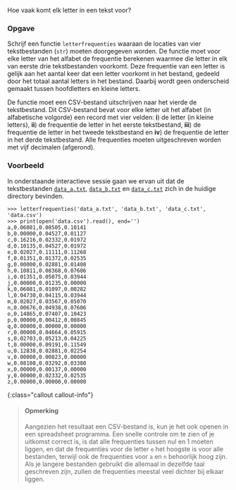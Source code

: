 Hoe vaak komt elk letter in een tekst voor?

### Opgave

Schrijf een functie `letterfrequenties` waaraan de locaties van vier tekstbestanden (`str`) moeten doorgegeven worden. De functie moet voor elke letter van het alfabet de frequentie berekenen waarmee die letter in elk van eerste drie tekstbestanden voorkomt. Deze frequentie van een letter is gelijk aan het aantal keer dat een letter voorkomt in het bestand, gedeeld door het totaal aantal letters in het bestand. Daarbij wordt geen onderscheid gemaakt tussen hoofdletters en kleine letters.

De functie moet een CSV-bestand uitschrijven naar het vierde de tekstbestand. Dit CSV-bestand bevat voor elke letter uit het alfabet (in alfabetische volgorde) een record met vier velden: **i**) de letter (in kleine letters), **ii**) de frequentie de letter in het eerste tekstbestand, **iii**) de frequentie de letter in het tweede tekstbestand en **iv**) de frequentie de letter in het derde tekstbestand. Alle frequenties moeten uitgeschreven worden met vijf decimalen (afgerond).

### Voorbeeld

In onderstaande interactieve sessie gaan we ervan uit dat de tekstbestanden [`data_a.txt`](media/data/data_a.txt), [`data_b.txt`](media/data/data_b.txt) en [`data_c.txt`](media/data/data_c.txt) zich in de huidige directory bevinden.

```console?lang=python&prompt=>>>
>>> letterfrequenties('data_a.txt', 'data_b.txt', 'data_c.txt', 'data.csv')
>>> print(open('data.csv').read(), end='')
a,0.06081,0.08505,0.10141
b,0.00000,0.04527,0.01127
c,0.16216,0.02332,0.01972
d,0.10135,0.04527,0.01972
e,0.02027,0.11111,0.11268
f,0.01351,0.01372,0.02535
g,0.00000,0.02881,0.01408
h,0.10811,0.08368,0.07606
i,0.01351,0.05075,0.03944
j,0.00000,0.01235,0.00000
k,0.06081,0.01097,0.00282
l,0.04730,0.04115,0.03944
m,0.02027,0.03567,0.05070
n,0.00676,0.04938,0.07606
o,0.14865,0.07407,0.10423
p,0.00000,0.00412,0.00845
q,0.00000,0.00000,0.00000
r,0.00000,0.04664,0.05915
s,0.02703,0.05213,0.04225
t,0.00000,0.09191,0.11549
u,0.12838,0.02881,0.02254
v,0.00000,0.00823,0.00000
w,0.08108,0.03292,0.03380
x,0.00000,0.00137,0.00000
y,0.00000,0.02332,0.02535
z,0.00000,0.00000,0.00000
```

{:class="callout callout-info"}
> #### Opmerking
> Aangezien het resultaat een CSV-bestand is, kun je het ook
> openen in een spreadsheet programma. Een snelle controle om te zien of je 
> uitkomst correct is, is dat alle frequenties tussen nul en 1 moeten liggen, en 
> dat de frequenties voor de letter `e` het hoogste is voor alle bestanden, terwijl 
> ook de frequenties voor `a` en `n` behoorlijk hoog zijn. Als je langere bestanden 
> gebruikt die allemaal in dezelfde taal geschreven zijn, zullen de frequenties 
> meestal veel dichter bij elkaar liggen.
